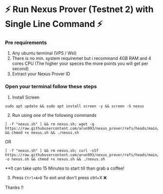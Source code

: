 # ⚡️ Run Nexus Prover (Testnet 2)  with Single Line Command ⚡️

### Pre requirements 
1. Any ubuntu terminal (VPS / Wsl)
2. There is no min. system requiremet but i recommand 4GB RAM and 4 cores CPU (The higher your speces the more points you will get per second)
3. Extract your Nexus Prover ID

### Open your terminal follow these steps
1. Install Screen 
```
sudo apt update && sudo apt install screen -y && screen -S nexus
```
2. Run using one of the following commands
```
[ -f "nexus.sh" ] && rm nexus.sh; wget -q https://raw.githubusercontent.com/arun993/nexus_prover/refs/heads/main/nexus.sh && chmod +x nexus.sh && ./nexus.sh
```
OR
```
[ -f "nexus.sh" ] && rm nexus.sh; curl -sSf https://raw.githubusercontent.com/arun993/nexus_prover/refs/heads/main/nexus.sh -o nexus.sh && chmod +x nexus.sh && ./nexus.sh
```
**It can take upto 15 Minutes to start till than grab a coffee!

3. Press ```Ctrl+A+D``` To exit and don't press ctrl+X ❌

Thanks !!

